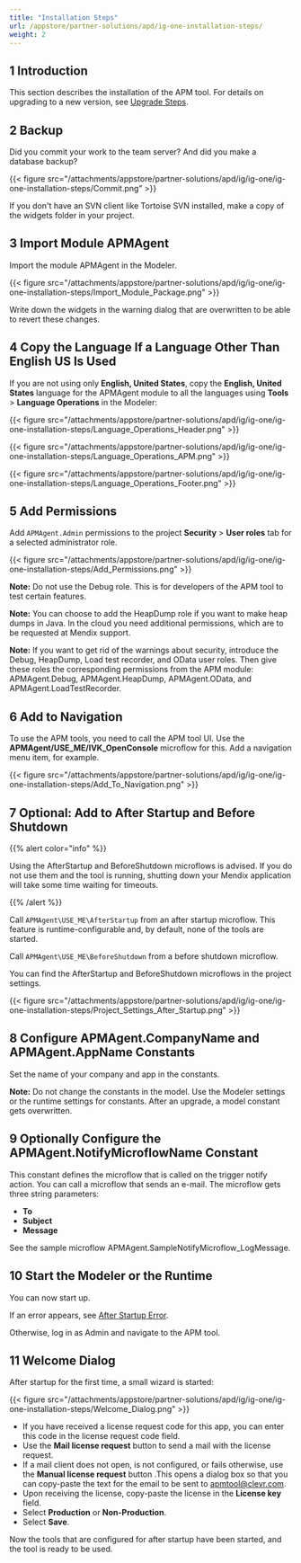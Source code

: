 ```yaml
---
title: "Installation Steps"
url: /appstore/partner-solutions/apd/ig-one-installation-steps/
weight: 2
---
```


## 1 Introduction

This section describes the installation of the APM tool. For details on upgrading to a new version, see [Upgrade Steps](/appstore/partner-solutions/apd/ig-one-upgrade-steps/).

## 2 Backup

Did you commit your work to the team server? And did you make a database backup?

{{< figure src="/attachments/appstore/partner-solutions/apd/ig/ig-one/ig-one-installation-steps/Commit.png" >}}

If you don't have an SVN client like Tortoise SVN installed, make a copy of the widgets folder in your project.

## 3 Import Module APMAgent

Import the module APMAgent in the Modeler.

{{< figure src="/attachments/appstore/partner-solutions/apd/ig/ig-one/ig-one-installation-steps/Import_Module_Package.png" >}}

Write down the widgets in the warning dialog that are overwritten to be able to revert these changes.

## 4 Copy the Language If a Language Other Than English US Is Used

If you are not using only **English, United States**, copy the **English, United States** language for the APMAgent module to all the languages using **Tools** > **Language Operations** in the Modeler:

{{< figure src="/attachments/appstore/partner-solutions/apd/ig/ig-one/ig-one-installation-steps/Language_Operations_Header.png" >}}

{{< figure src="/attachments/appstore/partner-solutions/apd/ig/ig-one/ig-one-installation-steps/Language_Operations_APM.png" >}}

{{< figure src="/attachments/appstore/partner-solutions/apd/ig/ig-one/ig-one-installation-steps/Language_Operations_Footer.png" >}}

## 5 Add Permissions

Add `APMAgent.Admin` permissions to the project **Security** > **User roles** tab for a selected administrator role.

{{< figure src="/attachments/appstore/partner-solutions/apd/ig/ig-one/ig-one-installation-steps/Add_Permissions.png" >}}

**Note:** Do not use the Debug role. This is for developers of the APM tool to test certain features.

**Note:** You can choose to add the HeapDump role if you want to make heap dumps in Java. In the cloud you need additional permissions, which are to be requested at Mendix support.

**Note:** If you want to get rid of the warnings about security, introduce the Debug, HeapDump, Load test recorder, and OData user roles. Then give these roles the corresponding permissions from the APM module: APMAgent.Debug, APMAgent.HeapDump, APMAgent.OData, and APMAgent.LoadTestRecorder.

## 6 Add to Navigation

To use the APM tools, you need to call the APM tool UI. Use the **APMAgent/USE_ME/IVK_OpenConsole** microflow for this. Add a navigation menu item, for example.

{{< figure src="/attachments/appstore/partner-solutions/apd/ig/ig-one/ig-one-installation-steps/Add_To_Navigation.png" >}}

## 7 Optional: Add to After Startup and Before Shutdown

{{% alert color="info" %}}

Using the AfterStartup and BeforeShutdown microflows is advised. If you do not use them and the tool is running, shutting down your Mendix application will take some time waiting for timeouts.

{{% /alert %}}

Call `APMAgent\USE_ME\AfterStartup` from an after startup microflow. This feature is runtime-configurable and, by default, none of the tools are started.

Call `APMAgent\USE_ME\BeforeShutdown` from a before shutdown microflow.

You can find the AfterStartup and BeforeShutdown microflows in the project settings.

{{< figure src="/attachments/appstore/partner-solutions/apd/ig/ig-one/ig-one-installation-steps/Project_Settings_After_Startup.png" >}}

## 8 Configure APMAgent.CompanyName and APMAgent.AppName Constants

Set the name of your company and app in the constants. 

**Note:** Do not change the constants in the model. Use the Modeler settings or the runtime settings for constants. After an upgrade, a model constant gets overwritten.

## 9 Optionally Configure the APMAgent.NotifyMicroflowName Constant

This constant defines the microflow that is called on the trigger notify action. You can call a microflow that sends an e-mail. The microflow gets three string parameters:

* **To**
* **Subject**
* **Message**

See the sample microflow APMAgent.SampleNotifyMicroflow_LogMessage.

## 10 Start the Modeler or the Runtime

You can now start up.

If an error appears, see [After Startup Error](/appstore/partner-solutions/apd/ig-one-after-startup-error/).

Otherwise, log in as Admin and navigate to the APM tool.

## 11 Welcome Dialog

After startup for the first time, a small wizard is started:

{{< figure src="/attachments/appstore/partner-solutions/apd/ig/ig-one/ig-one-installation-steps/Welcome_Dialog.png" >}}

* If you have received a license request code for this app, you can enter this code in the license request code field.   
* Use the **Mail license request** button to send a mail with the license request.
* If a mail client does not open, is not configured, or fails otherwise, use the **Manual license request** button .This opens a dialog box so that you can copy-paste the text for the email to be sent to [apmtool@clevr.com](mailto:apmtool@clevr.com).
* Upon receiving the license, copy-paste the license in the **License key** field.
* Select **Production** or **Non-Production**.
* Select **Save**.

Now the tools that are configured for after startup have been started, and the tool is ready to be used.
